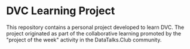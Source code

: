 # DVC Learning Project

This repository contains a personal project developed to learn DVC. The project originated as part of the collaborative learning promoted by the "project of the week" activity in the DataTalks.Club community.
